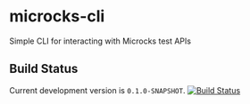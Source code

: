 # microcks-cli
Simple CLI for interacting with Microcks test APIs

## Build Status

Current development version is `0.1.0-SNAPSHOT`. [![Build Status](https://travis-ci.org/microcks/microcks-cli.png?branch=master)](https://travis-ci.org/microcks/microcks-cli)
